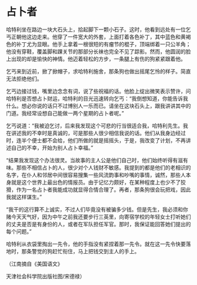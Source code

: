# 占卜者

哈特利坐在路边一块大石头上，拾起脚下一颗小石子。这时，他看到远处有一位乞丐正朝他这边走来。他穿了一件宽大的外套，上面打着各色补丁，其中蓝色和黄褐色的补丁尤为显眼。他手上拿着一根很短的有瘤节的棍子，顶端绑着一只公羊角；他没有穿鞋，覆盖脚和踝关节的那部分长袜也完全不见了踪影。然而，他圆润的脸上出现的却是愉快的神情。他迈着轻松的方步，一条腿上有伤的狗紧紧跟着他。

乞丐来到近前，掀了掀帽子，求哈特利施舍，那条狗也做出摇尾乞怜的样子。简直无法拒绝他们。

乞丐边接过钱，嘴里边念念有词，说了些祝福的话。他脸上绽出微笑表示赞许，问哈特利是否想占卜财运，哈特利的目光迅速转向乞丐：“我倒想知道，你能告诉我什么。想必你说的话只不过博别人一乐而已。请坐在这块石头上，跟我讲讲其中的门道。我经常设想自己能做一两个星期的占卜者呢。”

乞丐说道：“我被迫乞讨，后来我发现这个可悲的行当很适合我，哈特利先生。我在讲述我的不幸时是真诚的，可是那些人很少相信我说的话。他们从我身边经过时，连半个便士都不会给，他们所做的就是摇摇头，于是，我改变了计划，不再讲述自己的不幸，开始为别人占卜幸福。”

“结果我发现这个办法很灵。当故事的主人公是他们自己时，他们始终听得有滋有味。那些不相信占卜的人，很少对个人钱财不敏感。我提到的都是他们的老相识的名字，在仆人和邻居中间很容易搜集一些风流韵事和吵嘴的事情，诚然，那些人本身就是这个世界上最出色的情报员。由于记忆力颇好，在某种程度上也少不了狡猾，作为一名占卜者我能成功就显得合情合理了。再者，那条狗很会玩把戏，因此我就这样谋生。”

“我干的这行算不上诚实，不过人们毕竟没有被骗多少钱。但是先生，我必须和你赌今天天气好，因为中午之前我还要步行三英里，向寄宿学校的年轻女士打听她们的丈夫是否是有身份的人，或者在军队担任军官。那时，我保证能回答她们提出的每个问题。”

哈特利从衣袋里掏出一先令，他的手指没有紧捏着那一先令。就在这一先令快要落地时，那条警觉的狗赶忙衔住，马上把钱交到主人的手上。

（江南摘自《美国语文》

天津社会科学院出版社图/宋德禄）